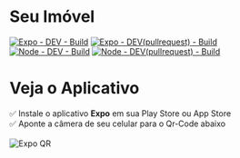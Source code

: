 # Seu Imóvel

[![Expo - DEV - Build](https://github.com/ES2-UFPI/seuImovel/actions/workflows/expo_dev.yml/badge.svg)](https://github.com/ES2-UFPI/seuImovel/actions/workflows/expo_dev.yml)
[![Expo - DEV(pullrequest) - Build](https://github.com/ES2-UFPI/seuImovel/actions/workflows/expo_dev_pullrequest.yml/badge.svg)](https://github.com/ES2-UFPI/seuImovel/actions/workflows/expo_dev_pullrequest.yml)<br/>
[![Node - DEV - Build](https://github.com/ES2-UFPI/seuImovel/actions/workflows/node_dev.yml/badge.svg)](https://github.com/ES2-UFPI/seuImovel/actions/workflows/node_dev.yml)
[![Node - DEV(pullrequest) - Build](https://github.com/ES2-UFPI/seuImovel/actions/workflows/node_dev_pullrequest.yml/badge.svg)](https://github.com/ES2-UFPI/seuImovel/actions/workflows/node_dev_pullrequest.yml)<br/>

# Veja o Aplicativo
✅ Instale o aplicativo **Expo** em sua Play Store ou App Store<br/>
✅ Aponte a câmera de seu celular para o Qr-Code abaixo<br/><br/>
![Expo QR](https://api.qrserver.com/v1/create-qr-code/?size=250x250&data=exp://exp.host/@joaomota59/seu-imovel)
